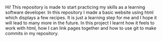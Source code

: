 Hi! This repository is made to start practicing my skills as a learning software developer. In this repository I made a basic website using html which displays a few recipes. It is just a learning step for me and I hope it will lead to many more in the future.
In this project I learnt how it feels to work with html, how I can link pages together and how to use git to make commits in my repository.